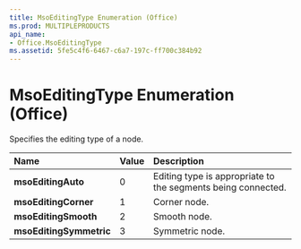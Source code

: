 ```yaml
---
title: MsoEditingType Enumeration (Office)
ms.prod: MULTIPLEPRODUCTS
api_name:
- Office.MsoEditingType
ms.assetid: 5fe5c4f6-6467-c6a7-197c-ff700c384b92
---
```



# MsoEditingType Enumeration (Office)

Specifies the editing type of a node.



|**Name**|**Value**|**Description**|
|:-----|:-----|:-----|
|**msoEditingAuto**|0|Editing type is appropriate to the segments being connected.|
|**msoEditingCorner**|1|Corner node.|
|**msoEditingSmooth**|2|Smooth node.|
|**msoEditingSymmetric**|3|Symmetric node.|

